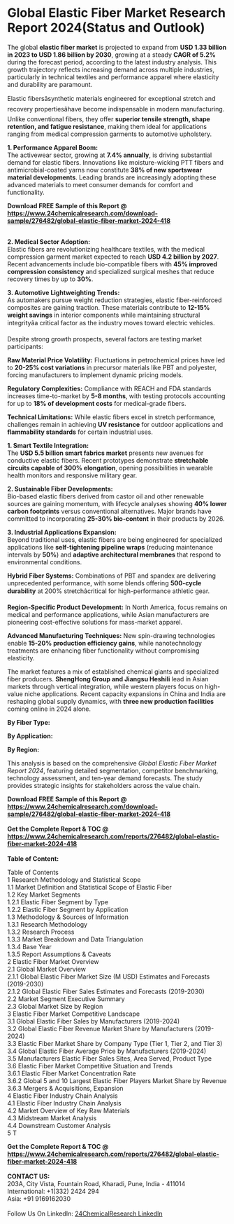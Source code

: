 <h1>Global Elastic Fiber Market Research Report 2024(Status and Outlook)</h1><p>The global <strong>elastic fiber market</strong> is projected to expand from <strong>USD 1.33 billion in 2023 to USD 1.86 billion by 2030</strong>, growing at a steady <strong>CAGR of 5.2%</strong> during the forecast period, according to the latest industry analysis. This growth trajectory reflects increasing demand across multiple industries, particularly in technical textiles and performance apparel where elasticity and durability are paramount.</p><p>Elastic fibersâsynthetic materials engineered for exceptional stretch and recovery propertiesâhave become indispensable in modern manufacturing. Unlike conventional fibers, they offer <strong>superior tensile strength, shape retention, and fatigue resistance</strong>, making them ideal for applications ranging from medical compression garments to automotive upholstery.</p><p><strong>1. Performance Apparel Boom:</strong><br>
The activewear sector, growing at <strong>7.4% annually</strong>, is driving substantial demand for elastic fibers. Innovations like moisture-wicking PTT fibers and antimicrobial-coated yarns now constitute <strong>38% of new sportswear material developments</strong>. Leading brands are increasingly adopting these advanced materials to meet consumer demands for comfort and functionality.</p><div><b>Download FREE Sample of this Report @ 
            <a href="https://www.24chemicalresearch.com/download-sample/276482/global-elastic-fiber-market-2024-418">
            https://www.24chemicalresearch.com/download-sample/276482/global-elastic-fiber-market-2024-418</a></b></div><br><p><strong>2. Medical Sector Adoption:</strong><br>
Elastic fibers are revolutionizing healthcare textiles, with the medical compression garment market expected to reach <strong>USD 4.2 billion by 2027</strong>. Recent advancements include bio-compatible fibers with <strong>45% improved compression consistency</strong> and specialized surgical meshes that reduce recovery times by up to <strong>30%</strong>.</p><p><strong>3. Automotive Lightweighting Trends:</strong><br>
As automakers pursue weight reduction strategies, elastic fiber-reinforced composites are gaining traction. These materials contribute to <strong>12-15% weight savings</strong> in interior components while maintaining structural integrityâa critical factor as the industry moves toward electric vehicles.</p><p>Despite strong growth prospects, several factors are testing market participants:</p><p><strong>Raw Material Price Volatility:</strong> Fluctuations in petrochemical prices have led to <strong>20-25% cost variations</strong> in precursor materials like PBT and polyester, forcing manufacturers to implement dynamic pricing models.</p><p><strong>Regulatory Complexities:</strong> Compliance with REACH and FDA standards increases time-to-market by <strong>5-8 months</strong>, with testing protocols accounting for up to <strong>18% of development costs</strong> for medical-grade fibers.</p><p><strong>Technical Limitations:</strong> While elastic fibers excel in stretch performance, challenges remain in achieving <strong>UV resistance</strong> for outdoor applications and <strong>flammability standards</strong> for certain industrial uses.</p><p><strong>1. Smart Textile Integration:</strong><br>
The <strong>USD 5.5 billion smart fabrics market</strong> presents new avenues for conductive elastic fibers. Recent prototypes demonstrate <strong>stretchable circuits capable of 300% elongation</strong>, opening possibilities in wearable health monitors and responsive military gear.</p><p><strong>2. Sustainable Fiber Developments:</strong><br>
Bio-based elastic fibers derived from castor oil and other renewable sources are gaining momentum, with lifecycle analyses showing <strong>40% lower carbon footprints</strong> versus conventional alternatives. Major brands have committed to incorporating <strong>25-30% bio-content</strong> in their products by 2026.</p><p><strong>3. Industrial Applications Expansion:</strong><br>
Beyond traditional uses, elastic fibers are being engineered for specialized applications like <strong>self-tightening pipeline wraps</strong> (reducing maintenance intervals by <strong>50%</strong>) and <strong>adaptive architectural membranes</strong> that respond to environmental conditions.</p><p><strong>Hybrid Fiber Systems:</strong> Combinations of PBT and spandex are delivering unprecedented performance, with some blends offering <strong>500-cycle durability</strong> at 200% stretchâcritical for high-performance athletic gear.</p><p><strong>Region-Specific Product Development:</strong> In North America, focus remains on medical and performance applications, while Asian manufacturers are pioneering cost-effective solutions for mass-market apparel.</p><p><strong>Advanced Manufacturing Techniques:</strong> New spin-drawing technologies enable <strong>15-20% production efficiency gains</strong>, while nanotechnology treatments are enhancing fiber functionality without compromising elasticity.</p><p>The market features a mix of established chemical giants and specialized fiber producers. <strong>ShengHong Group and Jiangsu Heshili</strong> lead in Asian markets through vertical integration, while western players focus on high-value niche applications. Recent capacity expansions in China and India are reshaping global supply dynamics, with <strong>three new production facilities</strong> coming online in 2024 alone.</p><p><strong>By Fiber Type:</strong></p><p><strong>By Application:</strong></p><p><strong>By Region:</strong></p><p>This analysis is based on the comprehensive <em>Global Elastic Fiber Market Report 2024</em>, featuring detailed segmentation, competitor benchmarking, technology assessment, and ten-year demand forecasts. The study provides strategic insights for stakeholders across the value chain.</p><div><b>Download FREE Sample of this Report @ 
            <a href="https://www.24chemicalresearch.com/download-sample/276482/global-elastic-fiber-market-2024-418">
            https://www.24chemicalresearch.com/download-sample/276482/global-elastic-fiber-market-2024-418</a></b></div><br><div><b>Get the Complete Report & TOC @ 
            <a href="https://www.24chemicalresearch.com/reports/276482/global-elastic-fiber-market-2024-418">
            https://www.24chemicalresearch.com/reports/276482/global-elastic-fiber-market-2024-418</a></b></div><br>
            <b>Table of Content:</b><p>Table of Contents<br />
1 Research Methodology and Statistical Scope<br />
1.1 Market Definition and Statistical Scope of Elastic Fiber<br />
1.2 Key Market Segments<br />
1.2.1 Elastic Fiber Segment by Type<br />
1.2.2 Elastic Fiber Segment by Application<br />
1.3 Methodology & Sources of Information<br />
1.3.1 Research Methodology<br />
1.3.2 Research Process<br />
1.3.3 Market Breakdown and Data Triangulation<br />
1.3.4 Base Year<br />
1.3.5 Report Assumptions & Caveats<br />
2 Elastic Fiber Market Overview<br />
2.1 Global Market Overview<br />
2.1.1 Global Elastic Fiber Market Size (M USD) Estimates and Forecasts (2019-2030)<br />
2.1.2 Global Elastic Fiber Sales Estimates and Forecasts (2019-2030)<br />
2.2 Market Segment Executive Summary<br />
2.3 Global Market Size by Region<br />
3 Elastic Fiber Market Competitive Landscape<br />
3.1 Global Elastic Fiber Sales by Manufacturers (2019-2024)<br />
3.2 Global Elastic Fiber Revenue Market Share by Manufacturers (2019-2024)<br />
3.3 Elastic Fiber Market Share by Company Type (Tier 1, Tier 2, and Tier 3)<br />
3.4 Global Elastic Fiber Average Price by Manufacturers (2019-2024)<br />
3.5 Manufacturers Elastic Fiber Sales Sites, Area Served, Product Type<br />
3.6 Elastic Fiber Market Competitive Situation and Trends<br />
3.6.1 Elastic Fiber Market Concentration Rate<br />
3.6.2 Global 5 and 10 Largest Elastic Fiber Players Market Share by Revenue<br />
3.6.3 Mergers & Acquisitions, Expansion<br />
4 Elastic Fiber Industry Chain Analysis<br />
4.1 Elastic Fiber Industry Chain Analysis<br />
4.2 Market Overview of Key Raw Materials<br />
4.3 Midstream Market Analysis<br />
4.4 Downstream Customer Analysis<br />
5 T</p><div><b>Get the Complete Report & TOC @ 
            <a href="https://www.24chemicalresearch.com/reports/276482/global-elastic-fiber-market-2024-418">
            https://www.24chemicalresearch.com/reports/276482/global-elastic-fiber-market-2024-418</a></b></div><br><b>CONTACT US:</b><br>
            203A, City Vista, Fountain Road, Kharadi, Pune, India - 411014<br>
            International: +1(332) 2424 294<br>
            Asia: +91 9169162030 <br><br>
            Follow Us On LinkedIn: <a href="https://www.linkedin.com/company/24chemicalresearch/">24ChemicalResearch LinkedIn</a>